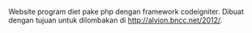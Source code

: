 Website program diet pake php dengan framework codeigniter. Dibuat dengan tujuan untuk dilombakan di http://alvion.bncc.net/2012/.